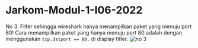 # Jarkom-Modul-1-I06-2022
No 3. Filter sehingga wireshark hanya menampilkan paket yang menuju port 80! 
Cara menampilkan paket yang hanya menuju port 80 adalah dengan menggunakan ```tcp.dstport == 80.``` di display filter. 
![no 3](https://user-images.githubusercontent.com/112471006/191893444-9af2d7d3-e47a-4ef3-8fba-0a9c537804f2.png)
